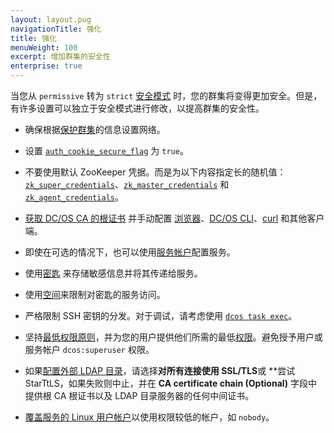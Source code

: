```yaml
---
layout: layout.pug
navigationTitle: 强化
title: 强化
menuWeight: 100
excerpt: 增加群集的安全性
enterprise: true
---
```

<!-- The source repository for this topic is https://github.com/dcos/dcos-docs-site -->


当您从 `permissive` 转为 `strict` [安全模式](/cn/1.12/security/ent/#security-modes) 时，您的群集将变得更加安全。但是，有许多设置可以独立于安全模式进行修改，以提高群集的安全性。

- 确保根据[保护群集](/cn/1.12/administering-clusters/securing-your-cluster/)的信息设置网络。

- <a name="secure-flag"></a>设置 [`auth_cookie_secure_flag`](/cn/1.12/installing/production/advanced-configuration/configuration-reference/#auth-cookie-secure-flag-enterprise) 为 `true`。

- <a name="zk"></a>不要使用默认 ZooKeeper 凭据。而是为以下内容指定长的随机值：[`zk_super_credentials`](/cn/1.12/installing/production/advanced-configuration/configuration-reference/#zk-super-credentials-enterprise)、[`zk_master_credentials`](/cn/1.12/installing/production/advanced-configuration/configuration-reference/#zk-master-credentials-enterprise) 和 [`zk_agent_credentials`](/cn/1.12/installing/production/advanced-configuration/configuration-reference/#zk-agent-credentials-enterprise)。

- [获取 DC/OS CA 的根证书](/cn/1.12/security/ent/tls-ssl/get-cert/#oob) 并手动配置 [浏览器](/cn/1.12/security/ent/tls-ssl/ca-trust-browser/)、[DC/OS CLI](/cn/1.12/security/ent/tls-ssl/ca-trust-cli/)、[curl](/cn/1.12/security/ent/tls-ssl/ca-trust-curl/) 和其他客户端。

- 即使在可选的情况下，也可以使用[服务帐户](/cn/1.12/security/ent/service-auth/)配置服务。

- 使用[密匙](/cn/1.12/security/ent/secrets/) 来存储敏感信息并将其传递给服务。

- 使用[空间](/cn/1.12//security/ent/#spaces)来限制对密匙的服务访问。

- 严格限制 SSH 密钥的分发。对于调试，请考虑使用 [`dcos task exec`](/cn/1.12/monitoring/debugging/)。

- 坚持[最低权限原则](http://searchsecurity.techtarget.com/definition/principle-of-least-privilege-POLP)，并为您的用户提供他们所需的最低[权限](/cn/1.12/security/ent/perms-reference/)。避免授予用户或服务帐户 `dcos:superuser` 权限。

- 如果[配置外部 LDAP 目录](/cn/1.12/security/ent/ldap/ldap-conn/)，请选择**对所有连接使用 SSL/TLS**或 **尝试 StarTtLS，如果失败则中止，并在 **CA certificate chain (Optional)** 字段中提供根 CA 根证书以及 LDAP 目录服务器的任何中间证书。

- [覆盖服务的 Linux 用户帐户](/cn/1.12/security/ent/users-groups/config-linux-user/)以使用权限较低的帐户，如 `nobody`。
